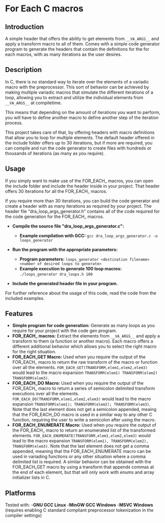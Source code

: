 # For Each C macros

## Introduction
A simple header that offers the ability to get elements from ```__VA_ARGS__``` and apply a transform macro to all of them.
Comes with a simple code generator program to generate the headers that contain the definitions for the for each macros, with as many iterations as the user desires.

## Description
In C, there is no standard way to iterate over the elements of a variadic macro with the preprocessor. This sort of behavior can be achieved by making multiple variadic macros that simulate the different iterations of a loop, allowing you to extract and utilize the individual elements from ```__VA_ARGS__``` at compiletime.

This means that depending on the amount of iterations you want to perform, you will have to define another macro to define another step of the iteration process.

This project takes care of that, by offering headers with macro definitions that allow you to loop for multiple elements. The default header offered in the include folder offers up to 30 iterations, but if more are required, you can compile and run the code generator to create files with hundreds or thousands of iterations (as many as you require).

## Usage
If you simply want to make use of the FOR_EACH_ macros, you can open the include folder and include the header inside in your project. That header offers 30 iterations for all the FOR_EACH_ macros.

If you require more than 30 iterations, you can build the code generator and create a header with as many iterations as required by your project.
The header file "dra_loop_args_generator.h" contains all of the code required for the code generation for the FOR_EACH_ macros.

- **Compile the source file "dra_loop_args_generator.c":**
	- **Example compilation with GCC:** ```gcc dra_loop_args_generator.c -o loops_generator```

- **Run the program with the appropriate parameters:**
	- **Program parameters:** ```loops_generator <destination filename> <number of desired loops to generate>```
 	- **Example execution to generate 100 loop macros:** ```./loops_generator dra_loops.h 100```

- **Include the generated header file in your program.**

For further reference about the usage of this code, read the code from the included examples.

## Features
- **Simple program for code generation:** Generate as many loops as you require for your project with the code gen program.
- **FOR_EACH_ macros:** Extract the elements from ```__VA_ARGS__``` and apply a transform to them (a function or another macro). Each macro offers a different additional behavior which allows you to select the right macro for the right situation.
- **FOR_EACH_GET Macro:** Used when you require the output of the FOR_EACH_ macro to return the raw transform of the macro or function over all the elements. ```FOR_EACH_GET(TRANSFORM,elem1,elem2,elem3)``` would lead to the macro expansion ```TRANSFORM(elem1) TRANSFORM(elem2) TRANSFORM(elem3)```.
- **FOR_EACH_DO Macro:** Used when you require the output of the FOR_EACH_ macro to return a series of semicolon delimited transform executions over all the elements. ```FOR_EACH_DO(TRANSFORM,elem1,elem2,elem3)``` would lead to the macro expansion ```TRANSFORM(elem1); TRANSFORM(elem2); TRANSFORM(elem3)```. Note that the last element does not get a semicolon appended, meaing that the FOR_EACH_DO macro is used in a similar way to any other C function, requiring the user to write a semicolon after using the macro.
- **FOR_EACH_ENUMERATE Macro:** Used when you require the output of the FOR_EACH_ macro to return an enumerated list of the transformed elements. ```FOR_EACH_ENUMERATE(TRANSFORM,elem1,elem2,elem3)``` would lead to the macro expansion ```TRANSFORM(elem1), TRANSFORM(elem2), TRANSFORM(elem3)```. Note that the last element does not get a comma appended, meaning that the FOR_EACH_ENUMERATE macro can be used in variading functions or any other situation where a comma delimited list is required. A similar behavior can be obtained with the FOR_EACH_GET macro by using a transform that appends commas at the end of each element, but that will only work with enums and array initializer lists in C.


## Platforms
Tested with:
-**GNU GCC Linux**
-**MinGW GCC Windows**
-**MSVC Windows** (requires enabling C standard compliant preprocessor tokenization in the compiler settings)
